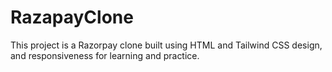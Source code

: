 # RazapayClone
This project is a Razorpay clone built using HTML and Tailwind CSS design, and responsiveness for learning and practice.

